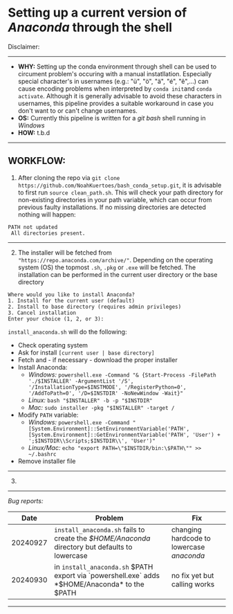# __Setting up a current version of *Anaconda* through the shell__

Disclaimer:

---

- **WHY:** Setting up the conda environment through shell can be used to circument problem's occuring with a manual instatllation. Especially special character's in usernames (e.g.: "ü", "ö", "ä", "é", "ê",...) can cause encoding problems when interpreted by `conda init`and `conda activate`. Although it is generally advisable to avoid these characters in usernames, this pipeline provides a suitable workaround in case you don't want to or can't change usernames.
- **OS:** Currently this pipeline is written for a *git bash* shell running in *Windows*
- **HOW:** t.b.d


---

## __WORKFLOW:__

 1. After cloning the repo via `git clone https://github.com/NoahKuertoes/bash_conda_setup.git`, it is advisable to first run `source clean_path.sh`. This will check your path directory for non-existing directories in your path variable, which can occur from previous faulty installations. If no missing directories are detected nothing will happen:

```
PATH not updated
 All directories present.
```

---
 
 2. The installer will be fetched from `"https://repo.anaconda.com/archive/"`. Depending on the operating system (OS) the topmost `.sh`, `.pkg` or `.exe` will be fetched. The installation can   be performed in the current user directory or the base directory
```
Where would you like to install Anaconda?
1. Install for the current user (default)
2. Install to base directory (requires admin privileges)
3. Cancel installation
Enter your choice (1, 2, or 3):
```

 `install_anaconda.sh` will do the following:

- Check operating system
- Ask for install `[current user | base directory]`
- Fetch and - if necessary - download the proper installer
- Install Anaconda:
  - *Windows:* `powershell.exe -Command "& {Start-Process -FilePath './$INSTALLER' -ArgumentList '/S', '/InstallationType=$INSTMODE', '/RegisterPython=0', '/AddToPath=0', '/D=$INSTDIR' -NoNewWindow -Wait}"`
  - *Linux:* `bash "$INSTALLER" -b -p "$INSTDIR"`
  - *Mac:* `sudo installer -pkg "$INSTALLER" -target /`
- Modify `PATH` variable:
  - *Windows:* `powershell.exe -Command "[System.Environment]::SetEnvironmentVariable('PATH', [System.Environment]::GetEnvironmentVariable('PATH', 'User') + ';$INSTDIR\\Scripts;$INSTDIR\\', 'User')"`
  - *Linux/Mac:* `echo "export PATH=\"$INSTDIR/bin:\$PATH\"" >> ~/.bashrc`
- Remove installer file

---

 3. 

---

_Bug reports:_

|Date|Problem|Fix|
|---|---|---|
| 20240927 | `install_anaconda.sh` fails to create the *$HOME/Anaconda* directory but defaults to lowercase | changing hardcode to lowercase *anaconda* |
| 20240930 | in `install_anaconda.sh` $PATH export via `powershell.exe` adds *$HOME/Anaconda* to the $PATH | no fix yet but calling works | 

---
